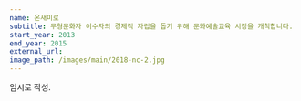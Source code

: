 ```yaml
---
name: 온새미로
subtitle: 무형문화자 이수자의 경제적 자립을 돕기 위해 문화예술교육 시장을 개척합니다.
start_year: 2013
end_year: 2015
external_url:
image_path: /images/main/2018-nc-2.jpg
---
```


임시로 작성.
